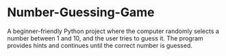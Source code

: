 # Number-Guessing-Game
A beginner-friendly Python project where the computer randomly selects a number between 1 and 10, and the user tries to guess it. The program provides hints and continues until the correct number is guessed.
